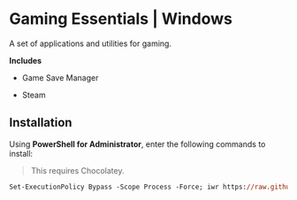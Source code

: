 # Gaming Essentials | Windows

A set of applications and utilities for gaming.

**Includes**

* Game Save Manager

* Steam

## Installation

Using **PowerShell for Administrator**, enter the following commands to install:

> This requires Chocolatey.

```ps
Set-ExecutionPolicy Bypass -Scope Process -Force; iwr https://raw.githubusercontent.com/jmadoremos/os-first-install/master/windows/shared/gaming-essentials/install.ps1 -UseBasicParsing | iex
```
